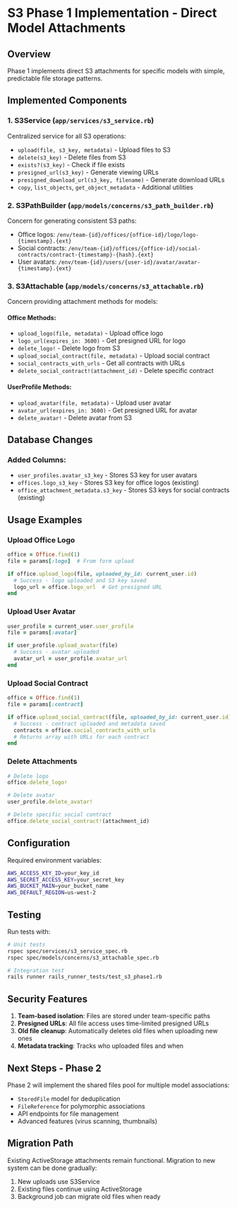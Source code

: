 # S3 Phase 1 Implementation - Direct Model Attachments

## Overview
Phase 1 implements direct S3 attachments for specific models with simple, predictable file storage patterns.

## Implemented Components

### 1. **S3Service** (`app/services/s3_service.rb`)
Centralized service for all S3 operations:
- `upload(file, s3_key, metadata)` - Upload files to S3
- `delete(s3_key)` - Delete files from S3
- `exists?(s3_key)` - Check if file exists
- `presigned_url(s3_key)` - Generate viewing URLs
- `presigned_download_url(s3_key, filename)` - Generate download URLs
- `copy`, `list_objects`, `get_object_metadata` - Additional utilities

### 2. **S3PathBuilder** (`app/models/concerns/s3_path_builder.rb`)
Concern for generating consistent S3 paths:
- Office logos: `/env/team-{id}/offices/{office-id}/logo/logo-{timestamp}.{ext}`
- Social contracts: `/env/team-{id}/offices/{office-id}/social-contracts/contract-{timestamp}-{hash}.{ext}`
- User avatars: `/env/team-{id}/users/{user-id}/avatar/avatar-{timestamp}.{ext}`

### 3. **S3Attachable** (`app/models/concerns/s3_attachable.rb`)
Concern providing attachment methods for models:

#### Office Methods:
- `upload_logo(file, metadata)` - Upload office logo
- `logo_url(expires_in: 3600)` - Get presigned URL for logo
- `delete_logo!` - Delete logo from S3
- `upload_social_contract(file, metadata)` - Upload social contract
- `social_contracts_with_urls` - Get all contracts with URLs
- `delete_social_contract!(attachment_id)` - Delete specific contract

#### UserProfile Methods:
- `upload_avatar(file, metadata)` - Upload user avatar
- `avatar_url(expires_in: 3600)` - Get presigned URL for avatar
- `delete_avatar!` - Delete avatar from S3

## Database Changes

### Added Columns:
- `user_profiles.avatar_s3_key` - Stores S3 key for user avatars
- `offices.logo_s3_key` - Stores S3 key for office logos (existing)
- `office_attachment_metadata.s3_key` - Stores S3 keys for social contracts (existing)

## Usage Examples

### Upload Office Logo
```ruby
office = Office.find(1)
file = params[:logo]  # From form upload

if office.upload_logo(file, uploaded_by_id: current_user.id)
  # Success - logo uploaded and S3 key saved
  logo_url = office.logo_url  # Get presigned URL
end
```

### Upload User Avatar
```ruby
user_profile = current_user.user_profile
file = params[:avatar]

if user_profile.upload_avatar(file)
  # Success - avatar uploaded
  avatar_url = user_profile.avatar_url
end
```

### Upload Social Contract
```ruby
office = Office.find(1)
file = params[:contract]

if office.upload_social_contract(file, uploaded_by_id: current_user.id)
  # Success - contract uploaded and metadata saved
  contracts = office.social_contracts_with_urls
  # Returns array with URLs for each contract
end
```

### Delete Attachments
```ruby
# Delete logo
office.delete_logo!

# Delete avatar
user_profile.delete_avatar!

# Delete specific social contract
office.delete_social_contract!(attachment_id)
```

## Configuration

Required environment variables:
```bash
AWS_ACCESS_KEY_ID=your_key_id
AWS_SECRET_ACCESS_KEY=your_secret_key
AWS_BUCKET_MAIN=your_bucket_name
AWS_DEFAULT_REGION=us-west-2
```

## Testing

Run tests with:
```bash
# Unit tests
rspec spec/services/s3_service_spec.rb
rspec spec/models/concerns/s3_attachable_spec.rb

# Integration test
rails runner rails_runner_tests/test_s3_phase1.rb
```

## Security Features

1. **Team-based isolation**: Files are stored under team-specific paths
2. **Presigned URLs**: All file access uses time-limited presigned URLs
3. **Old file cleanup**: Automatically deletes old files when uploading new ones
4. **Metadata tracking**: Tracks who uploaded files and when

## Next Steps - Phase 2

Phase 2 will implement the shared files pool for multiple model associations:
- `StoredFile` model for deduplication
- `FileReference` for polymorphic associations
- API endpoints for file management
- Advanced features (virus scanning, thumbnails)

## Migration Path

Existing ActiveStorage attachments remain functional. Migration to new system can be done gradually:
1. New uploads use S3Service
2. Existing files continue using ActiveStorage
3. Background job can migrate old files when ready
